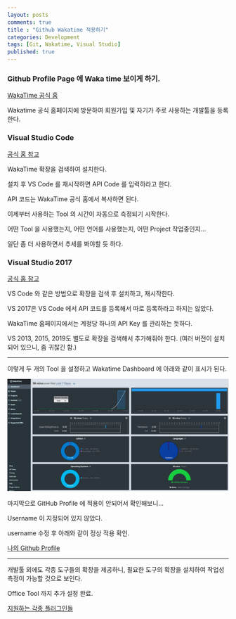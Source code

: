 ```yaml
---
layout: posts
comments: true
title : "Github Wakatime 적용하기"
categories: Development
tags: [Git, Wakatime, Visual Studio]
published: true
---
```


### Github Profile Page 에 Waka time 보이게 하기.

[WakaTime 공식 홈](https://wakatime.com/)

Wakatime 공식 홈페이지에 방문하여 회원가입 및 자기가 주로 사용하는 개발툴을 등록한다.

### Visual Studio Code

[공식 홈 참고](https://wakatime.com/vs-code)

WakaTime 확장을 검색하여 설치한다.

설치 후 VS Code 를 재시작하면 API Code 를 입력하라고 한다.

API 코드는 WakaTime 공식 홈에서 복사하면 된다.

이제부터 사용하는 Tool 의 시간이 자동으로 측정되기 시작한다.

어떤 Tool 을 사용했는지, 어떤 언어를 사용했는지, 어떤 Project 작업중인지...

일단 좀 더 사용하면서 추세를 봐야할 듯 하다.

### Visual Studio 2017

[공식 홈 참고](https://wakatime.com/visual-studio)

VS Code 와 같은 방법으로 확장을 검색 후 설치하고, 재시작한다.

VS 2017은 VS Code 에서 API 코드를 등록해서 따로 등록하라고 하지는 않았다.

WakaTime 홈페이지에서는 계정당 하나의 API Key 를 관리하는 듯하다.

VS 2013, 2015, 2019도 별도로 확장을 검색해서 추가해줘야 한다. (여러 버전이 설치되어 있으니, 좀 귀찮긴 함.)

---
이렇게 두 개의 Tool 을 설정하고 Wakatime Dashboard 에 아래와 같이 표시가 된다.

![WakaTime Dashboard](/assets/images/2022-04-16/waka_dashboard.JPG)

마지막으로 GitHub Profile 에 적용이 안되어서 확인해보니...

Username 이 지정되어 있지 않았다. 

username 수정 후 아래와 같이 정상 적용 확인.

[나의 Github Profile](https://github.com/jcseo1028) 


---

개발툴 외에도 각종 도구들의 확장을 제공하니, 필요한 도구의 확장을 설치하여 작업성 측정이 가능할 것으로 보인다.

Office Tool 까지 추가 설정 완료.

[지원하는 각종 플러그인들](https://wakatime.com/plugins)


